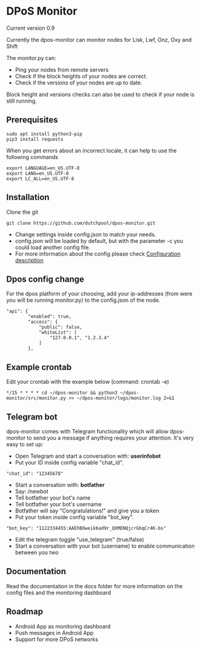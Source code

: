 # DPoS Monitor
Current version 0.9

Currently the dpos-monitor can monitor nodes for Lisk, Lwf, Onz, Oxy and Shift

The monitor.py can:

* Ping your nodes from remote servers
* Check if the block heights of your nodes are correct.
* Check if the versions of your nodes are up to date.

Block height and versions checks can also be used to check if your node is still running.

## Prerequisites
```
sudo apt install python3-pip
pip3 install requests
```

When you get errors about an incorrect locale, it can help to use the following commands
```
export LANGUAGE=en_US.UTF-8
export LANG=en_US.UTF-8
export LC_ALL=en_US.UTF-8
```

## Installation
Clone the git
```
git clone https://github.com/dutchpool/dpos-monitor.git
```
* Change settings inside config.json to match your needs.
* config.json will be loaded by default, but with the parameter -c you could load another config file.
* For more information about the config please check [Configuration description](docs/Config_description.md)

## Dpos config change
For the dpos platform of your choosing, add your ip-addresses (from were you will be running monitor.py) to the config.json of the node.
```
"api": {
        "enabled": true,
        "access": {
            "public": false,
            "whiteList": [
                "127.0.0.1", "1.2.3.4"
            ]
        },
```

## Example crontab
Edit your crontab with the example below (command: crontab -e)

```
*/15 * * * * cd ~/dpos-monitor && python3 ~/dpos-monitor/src/monitor.py >> ~/dpos-monitor/logs/monitor.log 2>&1
```

## Telegram bot
dpos-monitor comes with Telegram functionality which will allow dpos-monitor to send you a message if anything requires your attention. It's very easy to set up: 
* Open Telegram and start a conversation with: <b>userinfobot</b>
* Put your ID inside config variable "chat_id". 
```
"chat_id": "12345678"
```
* Start a conversation with: <b>botfather</b>
* Say: /newbot
* Tell botfather your bot's name
* Tell botfather your bot's username
* Botfather will say "Congratulations!" and give you a token
* Put your token inside config variable "bot_key". 
```
"bot_key": "1122334455:AAEhBOweik6ad9r_QXMENQjcrGbqCr4K-bs"
```
* Edit the telegram toggle "use_telegram" (true/false)
* Start a conversation with your bot (username) to enable communication between you two

## Documentation
Read the documentation in the docs folder for more information on the config files and the monitoring dashboard

## Roadmap

* Android App as monitoring dashboard
* Push messages in Android App
* Support for more DPoS networks
